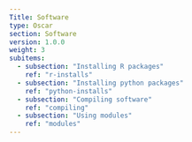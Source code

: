 ```yaml
---
Title: Software
type: Oscar
section: Software
version: 1.0.0
weight: 3 
subitems:
  - subsection: "Installing R packages"
    ref: "r-installs"
  - subsection: "Installing python packages"
    ref: "python-installs"
  - subsection: "Compiling software"
    ref: "compiling"
  - subsection: "Using modules"
    ref: "modules"
---
```

